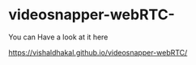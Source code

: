 # videosnapper-webRTC-
You can Have a look at it here 

https://vishaldhakal.github.io/videosnapper-webRTC/
